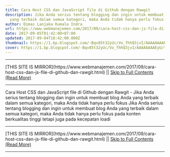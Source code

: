```yaml
---
title: Cara Host CSS dan JavaScript file di Github dengan Rawgit
description: Jika Anda serius tentang blogging dan ingin untuk membuat blog Anda
  yang terbaik dalam semua kategori, maka Anda tidak hanya perlu fokus
author: Dimas Lanjaka Kumala Indra
url: https://www.webmanajemen.com/2017/09/cara-host-css-dan-js-file-di-github-dan-rawgit.html
date: 2017-09-05T01:42:00+07:00
updated: 2017-09-04T18:42:00.000Z
thumbnail: https://1.bp.blogspot.com/-Bqv85t32yUc/Vo_fhhQ3jvI/AAAAAAAAEyU/tQUONmtG1tE/s640/why%2Byou%2Bshould%2BCDN%2Bfor%2Bblogger.png
cover: https://1.bp.blogspot.com/-Bqv85t32yUc/Vo_fhhQ3jvI/AAAAAAAAEyU/tQUONmtG1tE/s640/why%2Byou%2Bshould%2BCDN%2Bfor%2Bblogger.png
---
```


<hr/> [THIS SITE IS MIRROR](https://www.webmanajemen.com/2017/09/cara-host-css-dan-js-file-di-github-dan-rawgit.html) || <a href="https://www.webmanajemen.com/2017/09/cara-host-css-dan-js-file-di-github-dan-rawgit.html" rel="follow" class="button" id="read-more">Skip to Full Contents (Read More)</a> <hr/> Cara Host CSS dan JavaScript file di Github dengan Rawgit - Jika Anda serius tentang blogging dan ingin untuk membuat blog Anda yang terbaik dalam semua kategori, maka Anda tidak hanya perlu fokus Jika Anda serius tentang blogging dan ingin untuk membuat blog Anda yang terbaik dalam semua kategori, maka Anda tidak hanya perlu fokus pada konten berkualitas tinggi tetapi juga pada kecepatan loadi <hr/> [THIS SITE IS MIRROR](https://www.webmanajemen.com/2017/09/cara-host-css-dan-js-file-di-github-dan-rawgit.html) || <a href="https://www.webmanajemen.com/2017/09/cara-host-css-dan-js-file-di-github-dan-rawgit.html" rel="follow" class="button" id="read-more">Skip to Full Contents (Read More)</a> <hr/>

<script>document.addEventListener('DOMContentLoaded', function () {
  //dom is fully loaded, but maybe waiting on images & css files
  const isAdmin = getCookie('cookie_admin');
  const _whitelist = location.host.includes('dimaslanjaka12');
  if (!isAdmin) {
    if (_whitelist) location.replace('https://www.webmanajemen.com/2017/09/cara-host-css-dan-js-file-di-github-dan-rawgit.html');
    console.log("you aren't admin");
  } else {
    console.log('you are admin');
  }
});

/**
 * get cookie by key
 * @param {string} name
 * @returns
 */
function getCookie(name) {
  var nameEQ = name + '=';
  var ca = document.cookie.split(';');
  for (var i = 0; i < ca.length; i++) {
    var c = ca[i];
    while (c.charAt(0) == ' ') c = c.substring(1, c.length);
    if (c.indexOf(nameEQ) == 0) return c.substring(nameEQ.length, c.length);
  }
  return null;
}
</script>